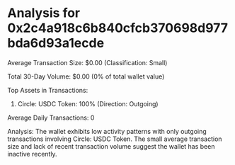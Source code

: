 # Analysis for 0x2c4a918c6b840cfcb370698d977bda6d93a1ecde

Average Transaction Size: $0.00 (Classification: Small)

Total 30-Day Volume: $0.00 (0% of total wallet value)

Top Assets in Transactions:
1. Circle: USDC Token: 100% (Direction: Outgoing)

Average Daily Transactions: 0

Analysis: The wallet exhibits low activity patterns with only outgoing transactions involving Circle: USDC Token. The small average transaction size and lack of recent transaction volume suggest the wallet has been inactive recently.